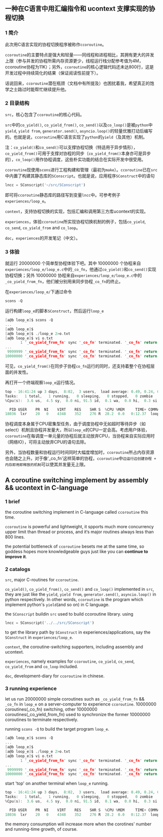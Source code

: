 一种在C语言中用汇编指令和 ucontext 支撑实现的协程切换
---
### 1 简介
此次用C语言实现的协程切换程序被称作`ccoroutine`。

`ccoroutine`的主要特点是强大和轻量——同线程和进程相比，其拥有更大的并发上限（参与并发的协程所需内存资源更少，线程运行栈分配参考值为4M，ccoroutine协程为11K）；另外，`ccoroutine`的核心逻辑代码还未达800行，这是开发过程中持续简化的结果（保证阅读性前提下）。

话说回来，`ccoroutine`潜在瓶颈（文档中有所提及）也困扰着我，希望真正的饱学之士路过时能帮忙继续提升他。

### 2 目录结构
`src`，核心包含了`ccoroutine`的核心代码。

`src`中的`co_yield()`, `co_yield_from()`, `co_send()`以及`co_loop()`是被`python`中`yield`, `yield from`, `generator.send()`, `asyncio.loop()`的轻量优雅打动后编写的。也就是说，`ccoroutine`用C语言实现了`python`的`yield`（及其他）机制。

注：`co_yield()`和`co_send()`可以支撑协程切换（特适用于异步情形），`co_yield_from()`可用于支撑对协程的同步（`co_yield_from()`本身亦可是异步的），`co_loop()`用作协程调度，这些朴实功能的结合在实际开发中很受用。

`ccoroutine`现使用`scons`进行工程构建和管理（最初为`make`）。`ccoroutine`已在`src`中内置了构建其静态库的`SConscript`。也就是说，应用程序`SConstruct`中的语句 
```python
lncc = SConscript('~/src/SConscript')
```
即可将`ccoroutine`静态库的路径写到变量`lncc`中。可参考例子`experiences/loop_e`。

`context`，支持协程切换的实现，包括汇编和调用第三方库ucontext的实现。

`experiences`，体验`ccoroutine`所实现协程切换机制的例子，包括`co_yield`, `co_send`, `co_yield_from` and `co_loop`。

`doc`，`experiences`的开发笔记（中文）。

### 3 体验
就运行 20000000 个简单型协程体验下吧。其中 10000000 个协程来自`experiences/loop_e/loop_e.c`中的`_co_fn`，他通过`co_yield()`和`co_send()`实现协程切换；另外 10000000 协程来自`experiences/loop_e/loop_e.c`中的`_co_yield_from_fn`，他们被分别用来同步协程`_co_fn`的终止。

在`experiences/loop_e/`下通过命令
```python
scons -Q
```
运行构建`loop_e`的脚本`SConstruct`，然后运行`loop_e`
```C
[a@b loop_e]$ scons -Q
...
[a@b loop_e]$
[a@b loop_e]$ ./loop_e 2>o.txt
[a@b loop_e]$ vi o.txt
       1 '_co_yield_from_fn' sync '_co_fn' terminated. '_co_fn' return-value: 012
...
 9999999 '_co_yield_from_fn' sync '_co_fn' terminated. '_co_fn' return-value: 012
10000000 '_co_yield_from_fn' sync '_co_fn' terminated. '_co_fn' return-value: 012
```
可见，`co_yield_from()`在同步子协程`co_fn`运行的同时，还支持着整个在协程层面的并发性。

再打开一个终端观察`loop_e`运行情况。
```C
top - 16:41:24 up 3 days,  8:02,  3 users,  load average: 0.49, 0.24, 0.15
Tasks:   1 total,   1 running,   0 sleeping,   0 stopped,   0 zombie
%Cpu(s):  3.6 us,  4.5 sy,  0.0 ni, 91.5 id,  0.1 wa,  0.0 hi,  0.3 si,  0.0 st

  PID USER    PR  NI    VIRT    RES    SHR S  %CPU %MEM     TIME+ COMMAND
18036  lxr    20   0    4348    352    276 R  28.2  0.0   0:12.37  loop_e
```
协程调度本身属于CPU密集型任务，由于调度协程中无如超时等待异步（如select）机制且协程并发量大，所以`loop_e`的CPU一定会高。考虑用户体验，`ccoroutine`在每调度一单元量的协程后就主动放弃CPU，当协程来自实际应用时（网络IO），可将主动放弃CPU的语句去除。

另外，当协程数量和协程运行时间同时大幅度增加时，`ccoroutine`所占内存资源也会随之上升。对于像'_co_fn'这样简单的协程，`ccoroutine`中`边运行边创建协程 + 内存即用即释放的机制`可以使其并发量无上限。


A coroutine switching implement by assembly && ucontext in C-language
----

### 1 brief
the coroutine switching implement in C-language called `ccoroutine` this time.

`ccoroutine` is powerful and lightweight, it spports much more concurrency upper limit than thread or process, and it‘s major routines always less than 800 lines. 

the potential bottleneck of `ccoroutine` besets me at the same time, so goddess hopes more knowledgeable guys just like you can **continue to improve it**.

### 2 catalogs
`src`, major C-routines for `ccoroutine`.

`co_yield()`, `co_yield_from()`, `co_send()` and `co_loop()` implemented in `src`, they are just like the `yield`, `yield from`, `generator.send()`, `asyncio.loop()` in python respectively. In other words, `ccoroutine` is the program which implement python's `yield`(and so on) in C language.

the `SConscript` buildin `src` used to build ccoroutine library. using 
```python
lncc = SConscript('../../src/SConscript')
```
to get the library path by `SConstruct` in experiences/applications, say the `SConstruct` in `experiences/loop_e`. 

`context`, the coroutine-switching supporters, including assembly and ucontext.

`experiences`, namely examples for `ccoroutine`, `co_yield`, `co_send`, `co_yield_from` and `co_loop` included.

`doc`, development-diary for `ccoroutine` in chinese.

### 3 running experience
let us run 20000000 simple coroutines such as `_co_yield_from_fn` && `_co_fn` in `loop_e` on a server-computer to experience `ccoroutine`.
10000000 coroutines(_co_fn) switching, other 10000000 coroutines(_co_yield_from_fn) used to synchronize the former 10000000 coroutines to terminate respectively.

running `scons -Q` to build the target program `loop_e`.
```C
[a@b loop_e]$ scons -Q
...
[a@b loop_e]$
[a@b loop_e]$ ./loop_e 2>o.txt
[a@b loop_e]$ vi o.txt
       1 '_co_yield_from_fn' sync '_co_fn' terminated. '_co_fn' return-value: 012
...
 9999999 '_co_yield_from_fn' sync '_co_fn' terminated. '_co_fn' return-value: 012
10000000 '_co_yield_from_fn' sync '_co_fn' terminated. '_co_fn' return-value: 012
```

start 'top' on another terminal when `loop_e` running.
```C
top - 16:41:24 up 3 days,  8:02,  3 users,  load average: 0.49, 0.24, 0.15
Tasks:   1 total,   1 running,   0 sleeping,   0 stopped,   0 zombie
%Cpu(s):  3.6 us,  4.5 sy,  0.0 ni, 91.5 id,  0.1 wa,  0.0 hi,  0.3 si,  0.0 st

  PID USER    PR  NI    VIRT    RES    SHR S  %CPU %MEM     TIME+ COMMAND
18036  lxr    20   0    4348    352    276 R  28.2  0.0   0:12.37  loop_e
```
the memory consumption will increase more when the corotines' number and running-time growth, of course.
